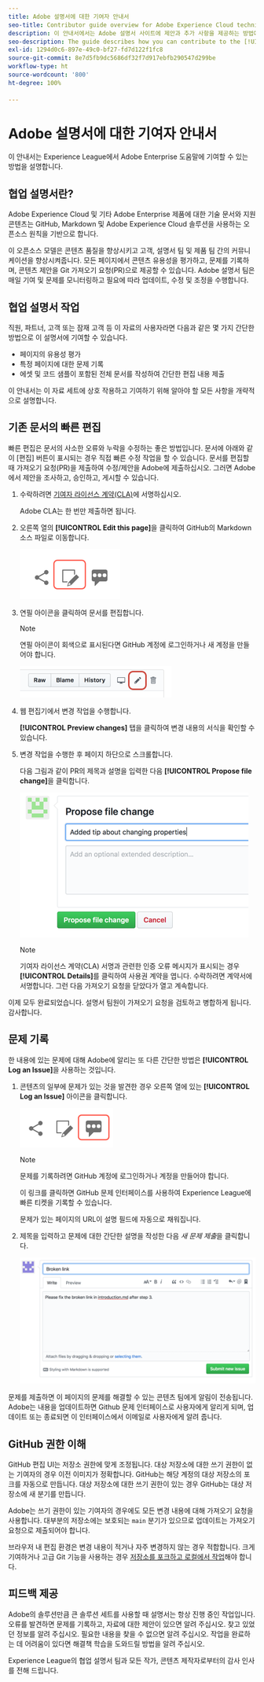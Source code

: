 ```yaml
---
title: Adobe 설명서에 대한 기여자 안내서
seo-title: Contributor guide overview for Adobe Experience Cloud technical documentation
description: 이 안내서에서는 Adobe 설명서 사이트에 제안과 추가 사항을 제공하는 방법에 대해 설명합니다.
seo-description: The guide describes how you can contribute to the [!UICONTROL Adobe Experience Cloud] technical documentation.
exl-id: 1294d0c6-897e-49c0-bf27-fd7d122f1fc8
source-git-commit: 8e7d5fb9dc5686df32f7d917ebfb290547d299be
workflow-type: ht
source-wordcount: '800'
ht-degree: 100%

---
```


# Adobe 설명서에 대한 기여자 안내서

이 안내서는 Experience League에서 Adobe Enterprise 도움말에 기여할 수 있는 방법을 설명합니다.

## 협업 설명서란?

Adobe Experience Cloud 및 기타 Adobe Enterprise 제품에 대한 기술 문서와 지원 콘텐츠는 GitHub, Markdown 및 Adobe Experience Cloud 솔루션을 사용하는 오픈소스 원칙을 기반으로 합니다.

이 오픈소스 모델은 콘텐츠 품질을 향상시키고 고객, 설명서 팀 및 제품 팀 간의 커뮤니케이션을 향상시켜줍니다. 모든 페이지에서 콘텐츠 유용성을 평가하고, 문제를 기록하며, 콘텐츠 제안을 Git 가져오기 요청(PR)으로 제공할 수 있습니다. Adobe 설명서 팀은 매일 기여 및 문제를 모니터링하고 필요에 따라 업데이트, 수정 및 조정을 수행합니다.

## 협업 설명서 작업

직원, 파트너, 고객 또는 잠재 고객 등 이 자료의 사용자라면 다음과 같은 몇 가지 간단한 방법으로 이 설명서에 기여할 수 있습니다.

* 페이지의 유용성 평가
* 특정 페이지에 대한 문제 기록
* 에셋 및 코드 샘플이 포함된 전체 문서를 작성하여 간단한 편집 내용 제출

이 안내서는 이 자료 세트에 상호 작용하고 기여하기 위해 알아야 할 모든 사항을 개략적으로 설명합니다.

<!--
>[!IMPORTANT]
>All repositories that publish to docs.adobe.com have adopted the [Adobe Open Source Code of Conduct](../code-of-conduct.md) or the [.NET Foundation Code of Conduct](https://dotnetfoundation.org/code-of-conduct). For more information, see the [Contributing](../contributing.md) article.
>
> Minor corrections or clarifications to documentation and code examples in public repositories are covered by the [Adobe Documentation Terms of Use](https://www.adobe.com/legal/terms.html). New or significant changes generate a comment in the pull request, asking you to submit an online Contribution License Agreement (CLA) if you are not an employee of Adobe. We need you to complete the online form before we can review or accept your pull request.
-->

## 기존 문서의 빠른 편집

빠른 편집은 문서의 사소한 오류와 누락을 수정하는 좋은 방법입니다. 문서에 아래와 같이 [편집] 버튼이 표시되는 경우 직접 빠른 수정 작업을 할 수 있습니다. 문서를 편집할 때 가져오기 요청(PR)을 제출하여 수정/제안을 Adobe에 제출하십시오. 그러면 Adobe에서 제안을 조사하고, 승인하고, 게시할 수 있습니다.

1. 수락하려면 [기여자 라이선스 계약(CLA)](http://opensource.adobe.com/cla.html)에 서명하십시오.

   Adobe CLA는 한 번만 제출하면 됩니다.
1. 오른쪽 열의 **[!UICONTROL Edit this page]**&#x200B;을 클릭하여 GitHub의 Markdown 소스 파일로 이동합니다.

   ![이 페이지 아이콘 편집](/help/assets/git_edit.png)

1. 연필 아이콘을 클릭하여 문서를 편집합니다.

   >[!NOTE]
   >
   >연필 아이콘이 회색으로 표시된다면 GitHub 계정에 로그인하거나 새 계정을 만들어야 합니다.

   ![연필 아이콘 위치](assets/edit-icon.png)

1. 웹 편집기에서 변경 작업을 수행합니다.

   **[!UICONTROL Preview changes]** 탭을 클릭하여 변경 내용의 서식을 확인할 수 있습니다.
1. 변경 작업을 수행한 후 페이지 하단으로 스크롤합니다.

   다음 그림과 같이 PR의 제목과 설명을 입력한 다음 **[!UICONTROL Propose file change]**&#x200B;을 클릭합니다.

   ![변경 제안](assets/submit-pull-request.png)

   >[!NOTE]
   >
   >기여자 라이선스 계약(CLA) 서명과 관련한 인증 오류 메시지가 표시되는 경우 **[!UICONTROL Details]**&#x200B;를 클릭하여 사용권 계약을 엽니다. 수락하려면 계약서에 서명합니다. 그런 다음 가져오기 요청을 닫았다가 열고 계속합니다.

이제 모두 완료되었습니다. 설명서 팀원이 가져오기 요청을 검토하고 병합하게 됩니다. 감사합니다.

## 문제 기록

한 내용에 있는 문제에 대해 Adobe에 알리는 또 다른 간단한 방법은 **[!UICONTROL Log an Issue]**&#x200B;을 사용하는 것입니다.

1. 콘텐츠의 일부에 문제가 있는 것을 발견한 경우 오른쪽 열에 있는 **[!UICONTROL Log an Issue]** 아이콘을 클릭합니다.

   ![](assets/git_log_issue.png)

   >[!NOTE]
   >
   >문제를 기록하려면 GitHub 계정에 로그인하거나 계정을 만들어야 합니다.

   이 링크를 클릭하면 GitHub 문제 인터페이스를 사용하여 Experience League에 빠른 티켓을 기록할 수 있습니다.

   문제가 있는 페이지의 URL이 설명 필드에 자동으로 채워집니다.

1. 제목을 입력하고 문제에 대한 간단한 설명을 작성한 다음 *새 문제 제출*&#x200B;을 클릭합니다.

   ![](assets/git_issue_example.png)

문제를 제출하면 이 페이지의 문제를 해결할 수 있는 콘텐츠 팀에게 알림이 전송됩니다. Adobe는 내용을 업데이트하면 Github 문제 인터페이스로 사용자에게 알리게 되며, 업데이트 또는 종료되면 이 인터페이스에서 이메일로 사용자에게 알려 줍니다.

## GitHub 권한 이해

GitHub 편집 UI는 저장소 권한에 맞게 조정됩니다. 대상 저장소에 대한 쓰기 권한이 없는 기여자의 경우 이전 이미지가 정확합니다. GitHub는 해당 계정의 대상 저장소의 포크를 자동으로 만듭니다. 대상 저장소에 대한 쓰기 권한이 있는 경우 GitHub는 대상 저장소에 새 분기를 만듭니다.

Adobe는 쓰기 권한이 있는 기여자의 경우에도 모든 변경 내용에 대해 가져오기 요청을 사용합니다. 대부분의 저장소에는 보호되는 `main` 분기가 있으므로 업데이트는 가져오기 요청으로 제출되어야 합니다.

브라우저 내 편집 환경은 변경 내용이 적거나 자주 변경하지 않는 경우 적합합니다. 크게 기여하거나 고급 Git 기능을 사용하는 경우 [저장소를 포크하고 로컬에서 작업](setup/full-workflow.md)해야 합니다.

## 피드백 제공

Adobe의 솔루션만큼 큰 솔루션 세트를 사용할 때 설명서는 항상 진행 중인 작업입니다. 오류를 발견하면 문제를 기록하고, 자료에 대한 제안이 있으면 알려 주십시오. 찾고 있었던 정보를 알려 주십시오. 필요한 내용을 찾을 수 없으면 알려 주십시오. 작업을 완료하는 데 어려움이 있다면 해결책 학습을 도와드릴 방법을 알려 주십시오.

Experience League의 협업 설명서 팀과 모든 작가, 콘텐츠 제작자로부터의 감사 인사를 전해 드립니다.
